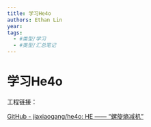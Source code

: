 ```yaml
---
title: 学习He4o
authors: Ethan Lin
year:
tags:
  - #类型/学习 
  - #类型/汇总笔记 
---
```



# 学习He4o




工程链接：

[GitHub - jiaxiaogang/he4o: HE —— “螺旋熵减机”](https://github.com/jiaxiaogang/he4o.git)


